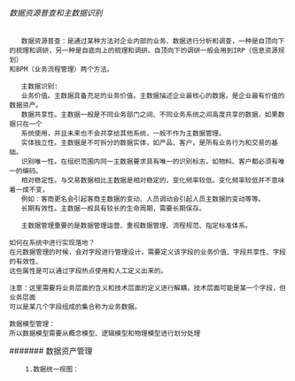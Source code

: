 
 ###### 数据资源普查和主数据识别 
       数据资源普查：是通过某种方法对企业内部的业务、数据进行分析和调查，一种是自顶向下
    的梳理和调研，另一种是自底向上的梳理和调研。自顶向下的调研一般会用到IRP（信息资源规划）
    和BPM（业务流程管理）两个方法。
       
       主数据识别:
       业务价值。主数据具备充足的业务价值。主数据描述企业最核心的数据，是企业最有价值的数据资产。       
       数据共享性。主数据一般是不同业务部门之间、不同业务系统之间高度共享的数据，如果数据只在一个
       系统使用，并且未来也不会共享给其他系统，一般不作为主数据管理。       
       实体独立性。主数据是不可拆分的数据实体，如产品、客户，是所有业务行为和交易的基础。       
       识别唯一性。在组织范围内同一主数据要求具有唯一的识别标志，如物料、客户都必须有唯一的编码。       
       相对稳定性。与交易数据相比主数据是相对稳定的，变化频率较低。变化频率较低并不意味着一成不变，
       例如：客商更名会引起客商主数据的变动、人员调动会引起人员主数据的变动等等。       
       长期有效性。主数据一般具有较长的生命周期，需要长期保存。
       
       主数据管理重要的是数据管理运营、重视数据管理、流程规范、指定标准体系。
       
    如何在系统中进行实现落地？
    在元数据管理的时候，会对字段进行管理设计，需要定义该字段的业务价值、字段共享性、字段的有效性、
    这些属性是可以通过字段热点使用和人工定义出来的。 
    
    注意：这里需要将业务层面的含义和技术层面的定义进行解耦，技术层面可能是某一个字段，但业务层面
    可以是某几个字段组成的集合称为业务数据。
    
    数据模型管理：
    所以数据模型需要从概念模型、逻辑模型和物理模型进行划分处理

 ####### 数据资产管理
        
        1.数据统一视图：
 
 
 
 
 
 
     